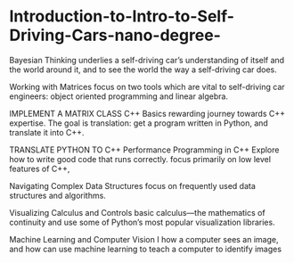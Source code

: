 # Introduction-to-Intro-to-Self-Driving-Cars-nano-degree-




Bayesian Thinking
underlies a self-driving car’s understanding of itself and the world around it, and to see the world the way a self-driving car does.

Working with Matrices
focus on two tools which are vital to self-driving car engineers: object oriented programming and linear algebra.

IMPLEMENT A MATRIX CLASS
C++ Basics
rewarding journey towards C++ expertise. The goal is translation: get a program written in Python, and translate it into C++.

TRANSLATE PYTHON TO C++
Performance Programming in C++
Explore how to write good code that runs correctly. focus primarily on low level features of C++,

Navigating Complex Data Structures
focus on frequently used data structures and algorithms.


Visualizing Calculus and Controls
basic calculus—the mathematics of continuity and use some of Python’s most popular visualization libraries.

Machine Learning and Computer Vision
I how a computer sees an image, and how can use machine learning to teach a computer to identify images
